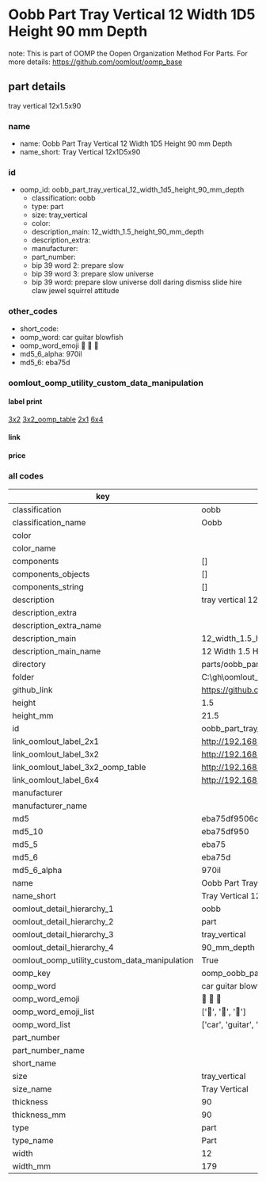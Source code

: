 # Oobb Part Tray Vertical 12 Width 1D5 Height 90 mm Depth  

note: This is part of OOMP the Oopen Organization Method For Parts. For more details: https://github.com/oomlout/oomp_base

##  part details
  



tray vertical 12x1.5x90



### name
* name: Oobb Part Tray Vertical 12 Width 1D5 Height 90 mm Depth
* name_short: Tray Vertical 12x1D5x90 
### id
* oomp_id: oobb_part_tray_vertical_12_width_1d5_height_90_mm_depth
  * classification: oobb
  * type: part
  * size: tray_vertical
  * color: 
  * description_main: 12_width_1.5_height_90_mm_depth
  * description_extra: 
  * manufacturer: 
  * part_number: 
  * bip 39 word 2: prepare slow
  * bip 39 word 3: prepare slow universe
  * bip 39 word: prepare slow universe doll daring dismiss slide hire claw jewel squirrel attitude

### other_codes
* short_code: 
* oomp_word: car guitar blowfish
* oomp_word_emoji :car: :guitar: :blowfish:
* md5_6_alpha: 970il
* md5_6: eba75d






### oomlout_oomp_utility_custom_data_manipulation
#### label print
[3x2](http://192.168.1.245:1112/?label=oomp%20970il)
[3x2_oomp_table](http://192.168.1.108:1112/?label=oomp%20970il)
[2x1](http://192.168.1.242:1112/?label=oomp%20970il)
[6x4](http://192.168.1.55:1112/?label=oomp%20970il)    

#### link

                              

#### price







### all codes 
| key | value |  
| --- | --- |  
| classification | oobb |  
| classification_name | Oobb |  
| color |  |  
| color_name |  |  
| components | [] |  
| components_objects | [] |  
| components_string | [] |  
| description | tray vertical 12x1.5x90 |  
| description_extra |  |  
| description_extra_name |  |  
| description_main | 12_width_1.5_height_90_mm_depth |  
| description_main_name | 12 Width 1.5 Height 90 mm Depth |  
| directory | parts/oobb_part_tray_vertical_12_width_1d5_height_90_mm_depth |  
| folder | C:\gh\oomlout_oobb_version_4_generated_parts\parts\oobb_part_tray_vertical_12_width_1d5_height_90_mm_depth |  
| github_link | https://github.com/oomlout/oomlout_oomp_part_src/tree/main/parts/oobb_part_tray_vertical_12_width_1d5_height_90_mm_depth |  
| height | 1.5 |  
| height_mm | 21.5 |  
| id | oobb_part_tray_vertical_12_width_1d5_height_90_mm_depth |  
| link_oomlout_label_2x1 | http://192.168.1.242:1112/?label=oomp%20970il |  
| link_oomlout_label_3x2 | http://192.168.1.245:1112/?label=oomp%20970il |  
| link_oomlout_label_3x2_oomp_table | http://192.168.1.108:1112/?label=oomp%20970il |  
| link_oomlout_label_6x4 | http://192.168.1.55:1112/?label=oomp%20970il |  
| manufacturer |  |  
| manufacturer_name |  |  
| md5 | eba75df9506c1970fd1bc40bdbb30d4f |  
| md5_10 | eba75df950 |  
| md5_5 | eba75 |  
| md5_6 | eba75d |  
| md5_6_alpha | 970il |  
| name | Oobb Part Tray Vertical 12 Width 1D5 Height 90 mm Depth |  
| name_short | Tray Vertical 12x1D5x90  |  
| oomlout_detail_hierarchy_1 | oobb |  
| oomlout_detail_hierarchy_2 | part |  
| oomlout_detail_hierarchy_3 | tray_vertical |  
| oomlout_detail_hierarchy_4 | 90_mm_depth |  
| oomlout_oomp_utility_custom_data_manipulation | True |  
| oomp_key | oomp_oobb_part_tray_vertical_12_width_1d5_height_90_mm_depth |  
| oomp_word | car guitar blowfish |  
| oomp_word_emoji | :car: :guitar: :blowfish: |  
| oomp_word_emoji_list | [':car:', ':guitar:', ':blowfish:'] |  
| oomp_word_list | ['car', 'guitar', 'blowfish'] |  
| part_number |  |  
| part_number_name |  |  
| short_name |  |  
| size | tray_vertical |  
| size_name | Tray Vertical |  
| thickness | 90 |  
| thickness_mm | 90 |  
| type | part |  
| type_name | Part |  
| width | 12 |  
| width_mm | 179 |  
